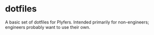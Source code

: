 dotfiles
========
A basic set of dotfiles for Plyfers. Intended primarily for non-engineers; engineers probably want to use their own.



